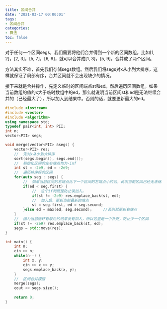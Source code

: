 ```yaml
---
title: 区间合并
date: '2021-03-17 00:00:01'
tags: 
- 区间合并
categories:
- 算法
toc: false
---
```


对于任何一个区间segs，我们需要将他们合并得到一个新的区间数组。比如[1, 2]，[2, 3]，[5, 7]，[6, 9]，就可以合并成[1, 3]，[5, 9]，合并成了两个区间。

方法其实不难，首先我们存储segs数组。然后我们将segs对x从小到大排序，这样就保证了局部有序，合并区间就不会出现缺少的情况。

接下来就是合并操作，先定义临时的区间端点st和ed。然后遍历区间数组。如果当前数组的值的x大于临时数组中的ed，那么就说明当前区间st和ed是无法继续合并的（已经最大了），所以加入到结果中。否则的话，就要更新最大的ed。

<!--more-->

```c++
#include <iostream>
#include <vector>
#include <algorithm>
using namespace std;
typedef pair<int, int> PII;
int n;
vector<PII> segs;

void merge(vector<PII> &segs) {
    vector<PII> res;
    //  先对x从小到大排序
    sort(segs.begin(), segs.end());
    //  初始化区间的左右端点均为-inf
    int st = -2e9, ed = -2e9;
    //  遍历排序好的区间
    for(auto seg : segs) {
        //  如果当前区间的右端点比下一个区间的左端点小的话，说明当前区间已经无法继续合并，加入到结果
        if(ed < seg.first) {
            //  这个if判断是防止误加入。
            if(st != -2e9) res.emplace_back(st, ed);
            //  加入后，更新当前最新的端点
            st = seg.first, ed = seg.second;
        }else ed = max(ed, seg.second);     //否则就更新右端点
    }
    //  因为当前循环有最后的结果没有加入，所以这里是一个补充，防止少一个区间
    if(st != -2e9) res.emplace_back(st, ed);
    segs = std::move(res);
}

int main() {
    int n;
    cin >> n;
    while(n--) {
        int x, y;
        cin >> x >> y;
        segs.emplace_back(x, y);
    }
    //  区间合并模版
    merge(segs);
    cout << segs.size();
    
    return 0;
}
```

